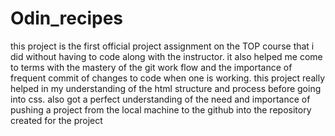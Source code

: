 # Odin_recipes
this project is the first official project assignment on the TOP course that i did without having to code along with the instructor.
it also helped me come to terms with the mastery of the git work flow and the importance of frequent commit of changes to code when one is working.
this project really helped in my understanding of the html structure and process before going into css.
also got a perfect understanding of the need and importance of pushing a project from the local machine to the github into the repository created for the project